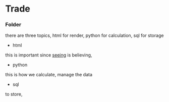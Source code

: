 # Trade

### Folder

there are three topics, html for render, python for calculation, sql for storage

- html

this is important since [seeing](https://masara24.github.io/Trade/) is believing,

- python

this is how we calculate, manage the data

- sql

to store, 
